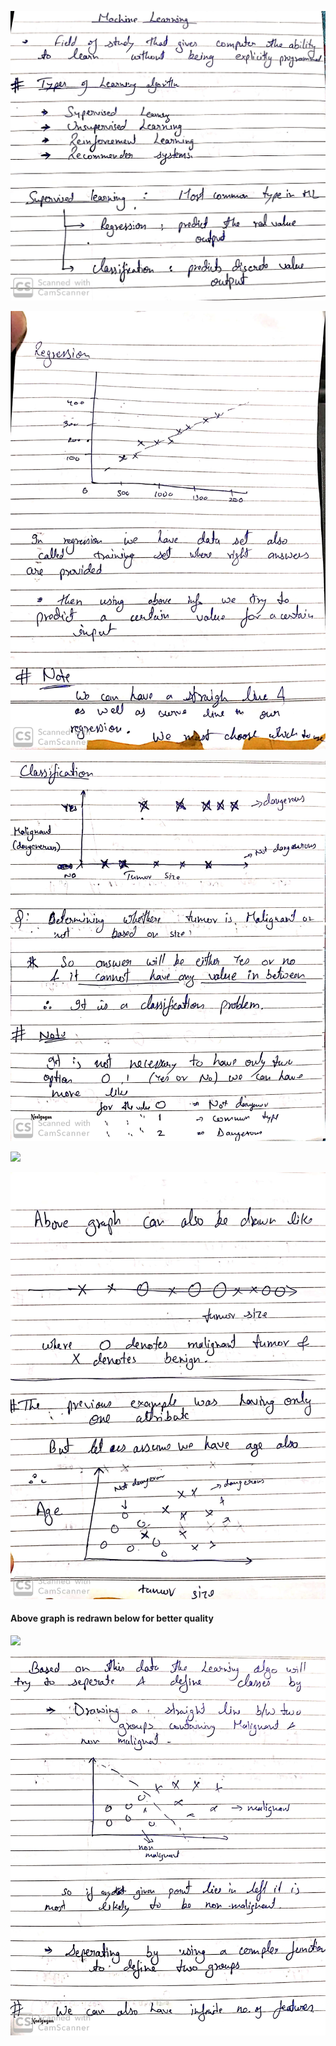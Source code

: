
![](https://github.com/Rawkush/ML-notes/raw/master/resources/New%20Doc%202019-09-10%2020.32.15_1.jpg)


![](https://github.com/Rawkush/ML-notes/raw/master/resources/New%20Doc%202019-09-10%2020.32.15_2.jpg)

![](https://github.com/Rawkush/ML-notes/raw/master/resources/New%20Doc%202019-09-10%2020.32.15_3.jpg)


![](https://github.com/Rawkush/ML-notes/raw/master/resources/graph.jpg)

![](https://github.com/Rawkush/ML-notes/raw/master/resources/New%20Doc%202019-09-10%2020.32.15_4.jpg)

#### Above graph is redrawn below for better quality

![](https://github.com/Rawkush/ML-notes/raw/master/resources/graph2.jpg)

![](https://github.com/Rawkush/ML-notes/raw/master/resources/New%20Doc%202019-09-10%2020.32.15_5.jpg)


